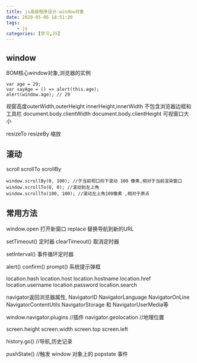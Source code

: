 ```yaml
---
title: js高级程序设计-window对象
date: 2020-05-06 18:51:20
tags:
    - js
categories: [学习,JS]
---
```

## window

BOM核心window对象,浏览器的实例
<!-- more -->
```
var age = 29; 
var sayAge = () => alert(this.age); 
alert(window.age); // 29
```
视窗高度outerWidth,outerHeight 
innerHeight,innerWidth 不包含浏览器边框和工具栏 document.body.clientWidth document.body.clientHeight 可视窗口大小

resizeTo resizeBy 缩放

## 滚动

scroll scrollTo scrollBy
```
window.scrollBy(0, 100); //于当前视口向下滚动 100 像素,相对于当前渲染窗口
window.scrollTo(0, 0); //滚动到左上角
window.scrollTo(100, 100); //滚动左上角100像素 ,相对于原点

```

## 常用方法

window.open 打开新窗口 replace 替换导航到新的URL

setTimeout() 定时器 clearTimeout() 取消定时器

setInterval() 事件循环定时器

alert() confirm() prompt() 系统提示弹框

location.hash location.host location.hostname location.href location.username  location.password location.search

navigator返回浏览器属性, NavigatorID  NavigatorLanguage NavigatorOnLine NavigatorContentUtils NavigatorStorage 和 NavigatorUserMedia等

 window.navigator.plugins //插件 navigator.geolocation //地理位置

 screen.height  screen.width  screen.top  screen.left

 history.go() //导航,历史记录  

 pushState() //触发 window 对象上的 popstate 事件